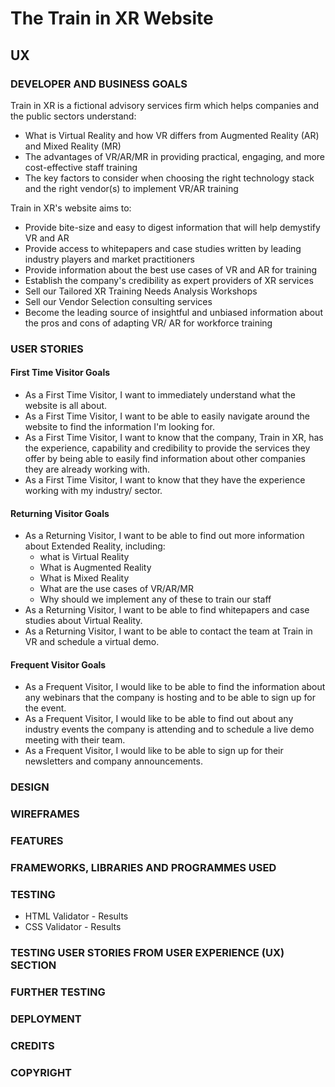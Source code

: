 # The Train in XR Website

## UX

### DEVELOPER AND BUSINESS GOALS
Train in XR is a fictional advisory services firm which helps companies and the public sectors understand:
* What is Virtual Reality and how VR differs from Augmented Reality (AR) and Mixed Reality (MR)
* The advantages of VR/AR/MR in providing practical, engaging, and more cost-effective staff training
* The key factors to consider when choosing the right technology stack and the right vendor(s) to implement VR/AR training

Train in XR's website aims to:
* Provide bite-size and easy to digest information that will help demystify VR and AR
* Provide access to whitepapers and case studies written by leading industry players and market practitioners
* Provide information about the best use cases of VR and AR for training
* Establish the company's credibility as expert providers of XR services 
* Sell our Tailored XR Training Needs Analysis Workshops
* Sell our Vendor Selection consulting services
* Become the leading source of insightful and unbiased information about the pros and cons of adapting VR/ AR for workforce training 

### USER STORIES
#### First Time Visitor Goals
* As a First Time Visitor, I want to immediately understand what the website is all about.
* As a First Time Visitor, I want to be able to easily navigate around the website to find the information I'm looking for.
* As a First Time Visitor, I want to know that the company, Train in XR, has the experience, capability and credibility to provide the services they offer by being able to easily find information about other companies they are already working with.
* As a First Time Visitor, I want to know that they have the experience working with my industry/ sector.

#### Returning Visitor Goals
* As a Returning Visitor, I want to be able to find out more information about Extended Reality, including: 
    - what is Virtual Reality
    - What is Augmented Reality
    - What is Mixed Reality
    - What are the use cases of VR/AR/MR 
    - Why should we implement any of these to train our staff
* As a Returning Visitor, I want to be able to find whitepapers and case studies about Virtual Reality.
* As a Returning Visitor, I want to be able to contact the team at Train in VR and schedule a virtual demo.

#### Frequent Visitor Goals
* As a Frequent Visitor, I would like to be able to find the information about any webinars that the company is hosting and to be able to sign up for the event.
* As a Frequent Visitor, I would like to be able to find out about any industry events the company is attending and to schedule a live demo meeting with their team.
* As a Frequent Visitor, I would like to be able to sign up for their newsletters and company announcements.

### DESIGN

### WIREFRAMES

### FEATURES

### FRAMEWORKS, LIBRARIES AND PROGRAMMES USED

### TESTING
* HTML Validator - Results
* CSS Validator - Results

### TESTING USER STORIES FROM USER EXPERIENCE (UX) SECTION

### FURTHER TESTING

### DEPLOYMENT

### CREDITS

### COPYRIGHT
